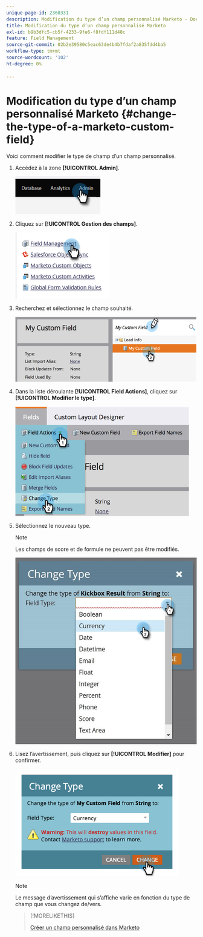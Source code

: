 ```yaml
---
unique-page-id: 2360331
description: Modification du type d’un champ personnalisé Marketo - Documents Marketo - Documentation du produit
title: Modification du type d’un champ personnalisé Marketo
exl-id: b9b3dfc5-cb5f-4233-9fe6-f8fdf111d48c
feature: Field Management
source-git-commit: 02b2e39580c5eac63de4b4b7fdaf2a835fdd4ba5
workflow-type: tm+mt
source-wordcount: '102'
ht-degree: 0%

---
```


# Modification du type d’un champ personnalisé Marketo {#change-the-type-of-a-marketo-custom-field}

Voici comment modifier le type de champ d’un champ personnalisé.

1. Accédez à la zone **[!UICONTROL Admin]**.

   ![](assets/change-the-type-of-a-marketo-custom-field-1.png)

1. Cliquez sur **[!UICONTROL Gestion des champs]**.

   ![](assets/change-the-type-of-a-marketo-custom-field-2.png)

1. Recherchez et sélectionnez le champ souhaité.

   ![](assets/change-the-type-of-a-marketo-custom-field-3.png)

1. Dans la liste déroulante **[!UICONTROL Field Actions]**, cliquez sur **[!UICONTROL Modifier le type]**.

   ![](assets/change-the-type-of-a-marketo-custom-field-4.png)

1. Sélectionnez le nouveau type.

   >[!NOTE]
   >
   >Les champs de score et de formule ne peuvent pas être modifiés.

   ![](assets/change-the-type-of-a-marketo-custom-field-5.png)

1. Lisez l’avertissement, puis cliquez sur **[!UICONTROL Modifier]** pour confirmer.

   ![](assets/change-the-type-of-a-marketo-custom-field-6.png)

   >[!NOTE]
   >
   >Le message d’avertissement qui s’affiche varie en fonction du type de champ que vous changez de/vers.

   >[!MORELIKETHIS]
   >
   >[Créer un champ personnalisé dans Marketo](/help/marketo/product-docs/administration/field-management/create-a-custom-field-in-marketo.md)
